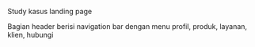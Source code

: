 Study kasus landing page

Bagian header berisi navigation bar dengan menu profil, produk, layanan, klien, hubungi
